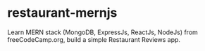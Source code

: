 # restaurant-mernjs
Learn MERN stack (MongoDB, ExpressJs, ReactJs, NodeJs) from freeCodeCamp.org, build a simple Restaurant Reviews app.
